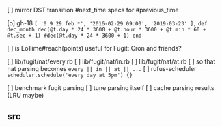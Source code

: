 
[ ] mirror DST transition #next_time specs for #previous_time

[o] gh-18
    `[ '0 9 29 feb *', '2016-02-29 09:00', '2019-03-23' ],`
    ```
    def dec_month
      dec(@t.day * 24 * 3600 + @t.hour * 3600 + @t.min * 60 + @t.sec + 1)
      #dec(@t.day * 24 * 3600 + 1)
    end
    ```

[ ] is EoTime#reach(points) useful for Fugit::Cron and friends?

[ ] lib/fugit/nat/every.rb
[ ] lib/fugit/nat/in.rb
[ ] lib/fugit/nat/at.rb
[ ] so that nat parsing becomes `every || in || at || ...`
[ ] rufus-scheduler `scheduler.schedule('every day at 5pm') {}`

[ ] benchmark fugit parsing
[ ] tune parsing itself
[ ] cache parsing results (LRU maybe)

## src


